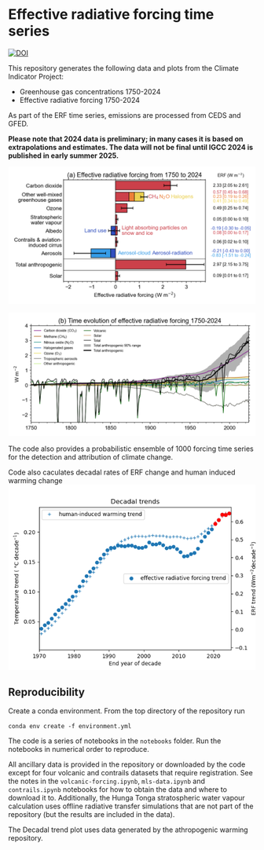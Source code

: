 # Effective radiative forcing time series

[![DOI](https://zenodo.org/badge/DOI/10.5281/zenodo.10706344.svg)](https://doi.org/10.5281/zenodo.10706344)

This repository generates the following data and plots from the Climate Indicator Project:

- Greenhouse gas concentrations 1750-2024
- Effective radiative forcing 1750-2024

As part of the ERF time series, emissions are processed from CEDS and GFED.

**Please note that 2024 data is preliminary; in many cases it is based on extrapolations and estimates. The data will not be final until IGCC 2024 is published in early summer 2025.**

![Bar plot of effective radiative forcing 1750-2024](plots/ERF_1750-2024.png)

![Line plot of time series of effective radiative forcing 1750-2024](plots/ERF_timeseries_1750-2024.png)

The code also provides a probabilistic ensemble of 1000 forcing time series for the detection and attribution of climate change.

Code also caculates decadal rates of ERF change and human induced warming change
![Line plot of time series of decadal rates of change in effective radiative forcing and human induced warming 1970-2023](plots/decadal_trends.png)

## Reproducibility

Create a conda environment. From the top directory of the repository run

```
conda env create -f environment.yml
```

The code is a series of notebooks in the `notebooks` folder. Run the notebooks in numerical order to reproduce.

All ancillary data is provided in the repository or downloaded by the code except for four volcanic and contrails datasets that require registration. See the notes in the `volcanic-forcing.ipynb`, `mls-data.ipynb` and `contrails.ipynb` notebooks for how to obtain the data and where to download it to. Additionally, the Hunga Tonga stratospheric water vapour calculation uses offline radiative transfer simulations that are not part of the repository (but the results are included in the data).

The Decadal trend plot uses data generated by the athropogenic warming repository.
